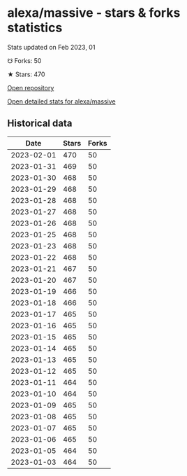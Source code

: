 # alexa/massive - stars & forks statistics

Stats updated on Feb 2023, 01

☋ Forks: 50

★ Stars: 470

[Open repository](https://github.com/alexa/massive)

[Open detailed stats for alexa/massive](https://reviewgithub.com/rep/alexa/massive)

## Historical data
| Date | Stars | Forks |
|------|-------|-------|
| 2023-02-01 | 470 | 50 | 
| 2023-01-31 | 469 | 50 | 
| 2023-01-30 | 468 | 50 | 
| 2023-01-29 | 468 | 50 | 
| 2023-01-28 | 468 | 50 | 
| 2023-01-27 | 468 | 50 | 
| 2023-01-26 | 468 | 50 | 
| 2023-01-25 | 468 | 50 | 
| 2023-01-23 | 468 | 50 | 
| 2023-01-22 | 468 | 50 | 
| 2023-01-21 | 467 | 50 | 
| 2023-01-20 | 467 | 50 | 
| 2023-01-19 | 466 | 50 | 
| 2023-01-18 | 466 | 50 | 
| 2023-01-17 | 465 | 50 | 
| 2023-01-16 | 465 | 50 | 
| 2023-01-15 | 465 | 50 | 
| 2023-01-14 | 465 | 50 | 
| 2023-01-13 | 465 | 50 | 
| 2023-01-12 | 465 | 50 | 
| 2023-01-11 | 464 | 50 | 
| 2023-01-10 | 464 | 50 | 
| 2023-01-09 | 465 | 50 | 
| 2023-01-08 | 465 | 50 | 
| 2023-01-07 | 465 | 50 | 
| 2023-01-06 | 465 | 50 | 
| 2023-01-05 | 464 | 50 | 
| 2023-01-03 | 464 | 50 | 

